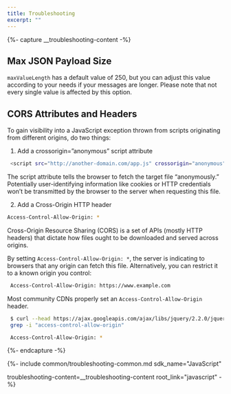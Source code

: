 ```yaml
---
title: Troubleshooting
excerpt: ""
---
```


{%- capture __troubleshooting-content -%}
## Max JSON Payload Size

`maxValueLength` has a default value of 250, but you can adjust this value according to your needs if your messages are longer. Please note that not every single value is affected by this option.

## CORS Attributes and Headers
To gain visibility into a JavaScript exception thrown from scripts originating from different origins, do two things:

1. Add a crossorigin=”anonymous” script attribute

```bash
 <script src="http://another-domain.com/app.js" crossorigin="anonymous"></script>
 ```
The script attribute tells the browser to fetch the target file “anonymously.” Potentially user-identifying information like cookies or HTTP credentials won’t be transmitted by the browser to the server when requesting this file.

2. Add a Cross-Origin HTTP header

 ```bash
 Access-Control-Allow-Origin: *
 ```
 
Cross-Origin Resource Sharing (CORS) is a set of APIs (mostly HTTP headers) that dictate how files ought to be downloaded and served across origins.

By setting `Access-Control-Allow-Origin: *`, the server is indicating to browsers that any origin can fetch this file. Alternatively, you can restrict it to a known origin you control:

```bash
 Access-Control-Allow-Origin: https://www.example.com
 ```
 
Most community CDNs properly set an `Access-Control-Allow-Origin` header.

```bash
 $ curl --head https://ajax.googleapis.com/ajax/libs/jquery/2.2.0/jquery.js | \
 grep -i "access-control-allow-origin"

 Access-Control-Allow-Origin: *
 ```

{%- endcapture -%}

{%- include common/troubleshooting-common.md 
sdk_name="JavaScript"

troubleshooting-content=__troubleshooting-content
root_link="javascript"
 -%}